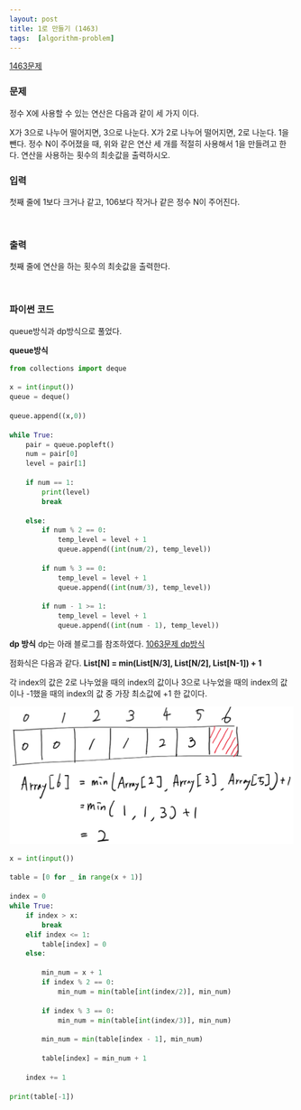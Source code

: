 ```yaml
---
layout: post
title: 1로 만들기 (1463)
tags:  [algorithm-problem]
---
```


[1463문제](https://www.acmicpc.net/problem/1463)


### 문제
정수 X에 사용할 수 있는 연산은 다음과 같이 세 가지 이다.

X가 3으로 나누어 떨어지면, 3으로 나눈다.
X가 2로 나누어 떨어지면, 2로 나눈다.
1을 뺀다.
정수 N이 주어졌을 때, 위와 같은 연산 세 개를 적절히 사용해서 1을 만들려고 한다. 연산을 사용하는 횟수의 최솟값을 출력하시오.
&nbsp;

### 입력
첫째 줄에 1보다 크거나 같고, 106보다 작거나 같은 정수 N이 주어진다.


&nbsp;

### 출력
첫째 줄에 연산을 하는 횟수의 최솟값을 출력한다.

&nbsp;

### 파이썬 코드
queue방식과 dp방식으로 풀었다.

**queue방식**
~~~python
from collections import deque

x = int(input())
queue = deque()

queue.append((x,0))

while True:
    pair = queue.popleft()
    num = pair[0]
    level = pair[1]

    if num == 1:
        print(level)
        break

    else:
        if num % 2 == 0:
            temp_level = level + 1
            queue.append((int(num/2), temp_level))

        if num % 3 == 0:
            temp_level = level + 1
            queue.append((int(num/3), temp_level))

        if num - 1 >= 1:
            temp_level = level + 1
            queue.append((int(num - 1), temp_level))
~~~

**dp 방식**
dp는 아래 블로그를 참조하였다.
[1063문제 dp방식](https://chunghyup.tistory.com/49)

점화식은 다음과 같다.
**List[N] = min(List[N/3], List[N/2], List[N-1]) + 1**

각 index의 값은 2로 나누었을 때의 index의 값이나 3으로 나누었을 때의 index의 값이나 -1했을 때의 index의 값 중 가장 최소값에 +1 한 값이다.

![Alt text](/public/post/2020_01_25_1463/howto_1.PNG)

~~~python
x = int(input())

table = [0 for _ in range(x + 1)]

index = 0
while True:
    if index > x:
        break
    elif index <= 1:
        table[index] = 0
    else:

        min_num = x + 1
        if index % 2 == 0:
            min_num = min(table[int(index/2)], min_num)

        if index % 3 == 0:
            min_num = min(table[int(index/3)], min_num)

        min_num = min(table[index - 1], min_num)

        table[index] = min_num + 1

    index += 1

print(table[-1])
~~~
